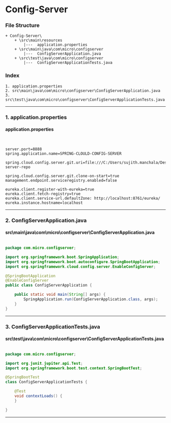 # Config-Server


### File Structure
```pre
+ Config-Server\ 
	+ \src\main\resources
		|---  application.properties
	+ \src\main\java\com\micro\configserver
		|---  ConfigServerApplication.java
	+ \src\test\java\com\micro\configserver
		|---  ConfigServerApplicationTests.java
```
### Index
```pre
1. application.properties
2. src\main\java\com\micro\configserver\ConfigServerApplication.java
3. src\test\java\com\micro\configserver\ConfigServerApplicationTests.java

```

---

### 1. application.properties

#### application.properties

```properties


server.port=8888
spring.application.name=SPRING-CLOULD-CONFIG-SERVER

spring.cloud.config.server.git.uri=file:///C:/Users/sujith.manchala/Desktop/config-server-repo

spring.cloud.config.server.git.clone-on-start=true
management.endpoint.serviceregistry.enabled=false

eureka.client.register-with-eureka=true
eureka.client.fetch-registry=true
eureka.client.service-url.defaultZone: http://localhost:8761/eureka/
eureka.instance.hostname=localhost
```

---

### 2. ConfigServerApplication.java

#### src\main\java\com\micro\configserver\ConfigServerApplication.java

```java

package com.micro.configserver;

import org.springframework.boot.SpringApplication;
import org.springframework.boot.autoconfigure.SpringBootApplication;
import org.springframework.cloud.config.server.EnableConfigServer;

@SpringBootApplication
@EnableConfigServer
public class ConfigServerApplication {

	public static void main(String[] args) {
		SpringApplication.run(ConfigServerApplication.class, args);
	}
}

```

---

### 3. ConfigServerApplicationTests.java

#### src\test\java\com\micro\configserver\ConfigServerApplicationTests.java

```java

package com.micro.configserver;

import org.junit.jupiter.api.Test;
import org.springframework.boot.test.context.SpringBootTest;

@SpringBootTest
class ConfigServerApplicationTests {

	@Test
	void contextLoads() {
	}

}

```

---

